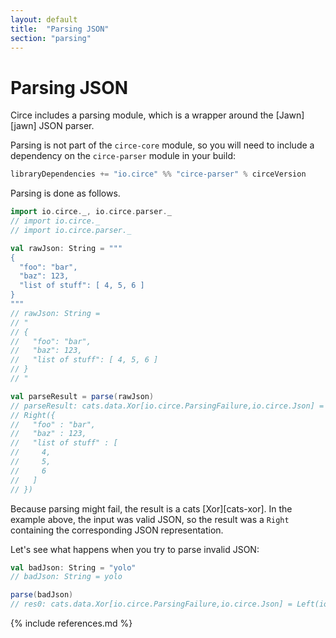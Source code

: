 ```yaml
---
layout: default
title:  "Parsing JSON"
section: "parsing"
---
```


# Parsing JSON

Circe includes a parsing module, which is a wrapper around the [Jawn][jawn] JSON parser.

Parsing is not part of the `circe-core` module, so you will need to include a dependency on the `circe-parser` module in your build:

```scala
libraryDependencies += "io.circe" %% "circe-parser" % circeVersion
```

Parsing is done as follows.

```scala
import io.circe._, io.circe.parser._
// import io.circe._
// import io.circe.parser._

val rawJson: String = """
{
  "foo": "bar",
  "baz": 123,
  "list of stuff": [ 4, 5, 6 ]
}
"""
// rawJson: String =
// "
// {
//   "foo": "bar",
//   "baz": 123,
//   "list of stuff": [ 4, 5, 6 ]
// }
// "

val parseResult = parse(rawJson)
// parseResult: cats.data.Xor[io.circe.ParsingFailure,io.circe.Json] =
// Right({
//   "foo" : "bar",
//   "baz" : 123,
//   "list of stuff" : [
//     4,
//     5,
//     6
//   ]
// })
```

Because parsing might fail, the result is a cats [Xor][cats-xor]. In the example above, the input
was valid JSON, so the result was a `Right` containing the corresponding JSON representation.

Let's see what happens when you try to parse invalid JSON:

```scala
val badJson: String = "yolo"
// badJson: String = yolo

parse(badJson)
// res0: cats.data.Xor[io.circe.ParsingFailure,io.circe.Json] = Left(io.circe.ParsingFailure: expected json value got y (line 1, column 1))
```

{% include references.md %}
